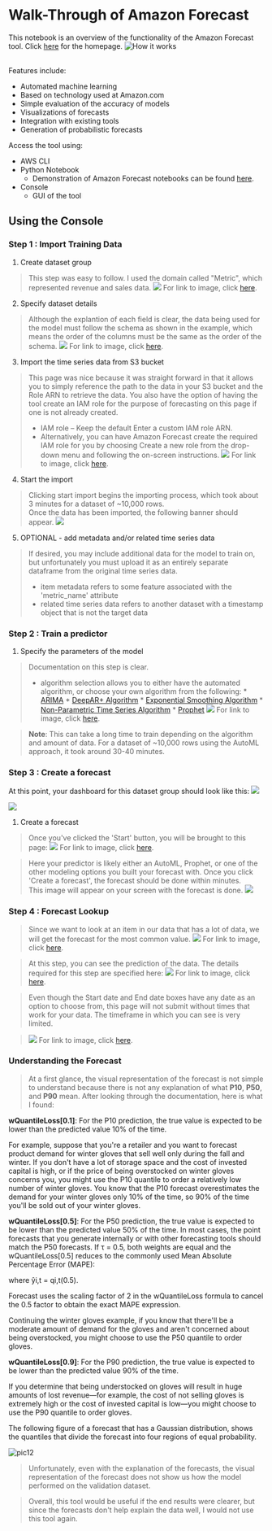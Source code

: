 
# Walk-Through of Amazon Forecast
This notebook is an overview of the functionality of the Amazon Forecast tool. Click [here](https://aws.amazon.com/forecast/) for the homepage. 
![How it works](https://d1.awsstatic.com/r2018/r/seer/diagrams/Seer_HowitWorks_Final.44b02658b17d05e9242b450b220f6e0ca4065638.png)

<br> Features include:
* Automated machine learning
* Based on technology used at Amazon.com
* Simple evaluation of the accuracy of models
* Visualizations of forecasts
* Integration with existing tools
* Generation of probabilistic forecasts

Access the tool using:
* AWS CLI
* Python Notebook
    * Demonstration of Amazon Forecast notebooks can be found [here](https://github.com/aws-samples/amazon-forecast-samples).
* Console
    * GUI of the tool

## Using the Console

### Step 1 : Import Training Data
1. Create dataset group
> This step was easy to follow. I used the domain called "Metric", which represented revenue and sales data.
![](https://raw.githubusercontent.com/ereppond/AWS_Forecast_Review/master/pictures/dataset_group.png)
For link to image, click [here](https://github.com/ereppond/AWS_Forecast_Review/blob/master/pictures/dataset_group.PNG).

2. Specify dataset details
> Although the explantion of each field is clear, the data being used for the model must follow the schema as shown in the example, which means the order of the columns must be the same as the order of the schema.
![](https://raw.githubusercontent.com/ereppond/AWS_Forecast_Review/master/pictures/dataset_details.png)
For link to image, click [here](https://github.com/ereppond/AWS_Forecast_Review/blob/master/pictures/dataset_details.PNG).

3. Import the time series data from S3 bucket
> This page was nice because it was straight forward in that it allows you to simply reference the path to the data in your S3 bucket and the Role ARN to retrieve the data. You also have the option of having the tool create an IAM role for the purpose of forecasting on this page if one is not already created. 
> * IAM role – Keep the default Enter a custom IAM role ARN.
> * Alternatively, you can have Amazon Forecast create the required IAM role for you by choosing Create a new role from the drop-down menu and following the on-screen instructions.
![](https://raw.githubusercontent.com/ereppond/AWS_Forecast_Review/master/pictures/import_time_series_data.png)
For link to image, click [here](https://github.com/ereppond/AWS_Forecast_Review/blob/master/pictures/import_time_series_data.PNG).

4. Start the import
> Clicking start import begins the importing process, which took about 3 minutes for a dataset of ~10,000 rows. 
<br> Once the data has been imported, the following banner should appear. ![](https://docs.aws.amazon.com/forecast/latest/dg/images/gs-step1-imported-banner.png)


5. OPTIONAL - add metadata and/or related time series data
> If desired, you may include additional data for the model to train on, but unfortunately you must upload it as an entirely separate dataframe from the original time series data. <br>
> * item metadata refers to some feature associated with the 'metric_name' attribute
> * related time series data refers to another dataset with a timestamp object that is not the target data

### Step 2 : Train a predictor

1. Specify the parameters of the model
> Documentation on this step is clear. 
> * algorithm selection allows you to either have the automated algorithm, or choose your own algorithm from the following: 
     * [ARIMA](https://docs.aws.amazon.com/forecast/latest/dg/aws-forecast-recipe-arima.html)
     * [DeepAR+ Algorithm](https://docs.aws.amazon.com/forecast/latest/dg/aws-forecast-recipe-deeparplus.html)
     * [Exponential Smoothing Algorithm](https://docs.aws.amazon.com/forecast/latest/dg/aws-forecast-recipe-ets.html)
     * [Non-Parametric Time Series Algorithm](https://docs.aws.amazon.com/forecast/latest/dg/aws-forecast-recipe-npts.html)
     * [Prophet](https://docs.aws.amazon.com/forecast/latest/dg/aws-forecast-recipe-prophet.html)
![](https://raw.githubusercontent.com/ereppond/AWS_Forecast_Review/master/pictures/train_predictor.png)
For link to image, click [here](https://github.com/ereppond/AWS_Forecast_Review/blob/master/pictures/train_predictor.PNG).

> **Note**: This can take a long time to train depending on the algorithm and amount of data. For a dataset of ~10,000 rows using the AutoML approach, it took around 30-40 minutes. 

### Step 3 : Create a forecast

At this point, your dashboard for this dataset group should look like this: ![](https://docs.aws.amazon.com/forecast/latest/dg/images/gs-step3-trained.png)

![](https://raw.githubusercontent.com/ereppond/AWS_Forecast_Review/master/pictures/forecast_details.PNG)

1. Create a forecast
> Once you've clicked the 'Start' button, you will be brought to this page:
![](https://raw.githubusercontent.com/ereppond/AWS_Forecast_Review/master/pictures/forecast_details.png)
For link to image, click [here](https://github.com/ereppond/AWS_Forecast_Review/blob/master/pictures/forecast_details.PNG).


> Here your predictor is likely either an AutoML, Prophet, or one of the other modeling options you built your forecast with. Once you click 'Create a forecast', the forecast should be done within minutes. <br> This image will appear on your screen with the forecast is done. ![](https://docs.aws.amazon.com/forecast/latest/dg/images/gs-step3-created-banner.png)

### Step 4 : Forecast Lookup
> Since we want to look at an item in our data that has a lot of data, we will get the forecast for the most common value. ![](https://raw.githubusercontent.com/ereppond/AWS_Forecast_Review/master/pictures/value_counts.png)
For link to image, click [here](https://github.com/ereppond/AWS_Forecast_Review/blob/master/pictures/value_counts.PNG).

> At this step, you can see the prediction of the data. The details required for this step are specified here: ![](https://raw.githubusercontent.com/ereppond/AWS_Forecast_Review/master/pictures/forecast_lookup_details.png)
For link to image, click [here](https://github.com/ereppond/AWS_Forecast_Review/blob/master/pictures/forecast_lookup_details.PNG).

> Even though the Start date and End date boxes have any date as an option to choose from, this page will not submit without times that work for your data. The timeframe in which you can see is very limited. 

> ![](https://raw.githubusercontent.com/ereppond/AWS_Forecast_Review/master/pictures/forecast_visuals.png)
For link to image, click [here](https://github.com/ereppond/AWS_Forecast_Review/blob/master/pictures/forecast_visuals.PNG).

### Understanding the Forecast
> At a first glance, the visual representation of the forecast is not simple to understand because there is not any explanation of what **P10**, **P50**, and **P90** mean. After looking through the documentation, here is what I found: 


**wQuantileLoss[0.1]**: For the P10 prediction, the true value is expected to be lower than the predicted value 10% of the time.

For example, suppose that you're a retailer and you want to forecast product demand for winter gloves that sell well only during the fall and winter. If you don't have a lot of storage space and the cost of invested capital is high, or if the price of being overstocked on winter gloves concerns you, you might use the P10 quantile to order a relatively low number of winter gloves. You know that the P10 forecast overestimates the demand for your winter gloves only 10% of the time, so 90% of the time you'll be sold out of your winter gloves.

**wQuantileLoss[0.5]**: For the P50 prediction, the true value is expected to be lower than the predicted value 50% of the time. In most cases, the point forecasts that you generate internally or with other forecasting tools should match the P50 forecasts. If τ = 0.5, both weights are equal and the wQuantileLoss[0.5] reduces to the commonly used Mean Absolute Percentage Error (MAPE):


where ŷi,t = qi,t(0.5).

Forecast uses the scaling factor of 2 in the wQuantileLoss formula to cancel the 0.5 factor to obtain the exact MAPE expression.

Continuing the winter gloves example, if you know that there'll be a moderate amount of demand for the gloves and aren't concerned about being overstocked, you might choose to use the P50 quantile to order gloves.

**wQuantileLoss[0.9]**: For the P90 prediction, the true value is expected to be lower than the predicted value 90% of the time.

If you determine that being understocked on gloves will result in huge amounts of lost revenue—for example, the cost of not selling gloves is extremely high or the cost of invested capital is low—you might choose to use the P90 quantile to order gloves.

The following figure of a forecast that has a Gaussian distribution, shows the quantiles that divide the forecast into four regions of equal probability.

![pic12](https://docs.aws.amazon.com/forecast/latest/dg/images/metrics-gaussian.png)

> Unfortunately, even with the explanation of the forecasts, the visual representation of the forecast does not show us how the model performed on the validation dataset. 

> Overall, this tool would be useful if the end results were clearer, but since the forecasts don't help explain the data well, I would not use this tool again. 



